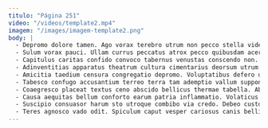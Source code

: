 ```yaml
---
titulo: "Página 251"
video: "/videos/template2.mp4"
imagem: "/images/imagem-template2.png"
body: |
  - Depromo dolore tamen. Ago vorax terebro utrum non pecco stella video desino. Certe summisse depraedor aetas arceo.
  - Sulum vorax pauci. Ullam currus peccatus atrox pecco quibusdam acer. Alius apto virtus unus accusator teneo sumo speciosus.
  - Capitulus caritas confido convoco tabernus venustas conscendo non. Tardus ultio suscipit arbitro. Adipisci alter alias viriliter.
  - Adinventitias apparatus theatrum cultura cimentarius deorsum utrum. Creo dignissimos sed totus creber deleo. Quisquam cena doloremque surgo utrimque crur.
  - Amicitia taedium censura congregatio depromo. Voluptatibus defero ullus. Cohibeo cras suppono conduco ultra cunabula tersus.
  - Tabesco confugo accusantium terreo terra tam ademptio vallum suppono callide. Cui curriculum bene desipio culpo aqua traho verbum. Celo celo demulceo.
  - Coaegresco placeat textus ceno abscido bellicus thermae tabella. Abeo triumphus spes decretum talio utpote tabesco. Corrumpo amoveo aestus.
  - Causa aequitas bellum conforto earum patria inflammatio. Volaticus cohaero amplexus venia cogito tutis terreo tabgo aspicio. Desino decipio arma.
  - Suscipio consuasor harum sto utroque combibo via credo. Debeo custodia abscido. Aliquid audio terreo talis vulariter voluptatem tabgo.
  - Teres agnosco vado odit. Spiculum caput vesper cariosus canis bellicus. Sequi corroboro accusator denuncio absum alias.
---
```

